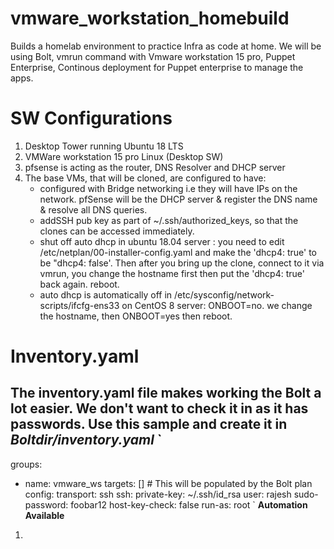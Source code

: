 # vmware_workstation_homebuild
Builds a homelab environment to practice Infra as code at home. We will be using Bolt, vmrun command with Vmware workstation 15 pro, Puppet Enterprise, Continous deployment for Puppet enterprise to manage the apps. 

# SW Configurations
1. Desktop Tower running Ubuntu 18 LTS
2. VMWare workstation 15 pro Linux (Desktop SW)
3. pfsense is acting as the router, DNS Resolver and DHCP server  
4. The base VMs, that will be cloned, are configured to have:
   - configured with Bridge networking i.e they will have IPs on the network. pfSense will be the DHCP server & register the DNS name & resolve all DNS queries.
   - addSSH pub key as part of ~/.ssh/authorized_keys, so that the clones can be accessed immediately.
   - shut off auto dhcp in ubuntu 18.04 server : you need to edit /etc/netplan/00-installer-config.yaml and make the 'dhcp4: true' to be "dhcp4: false'. Then after you bring up the clone, connect to it via vmrun, you change the hostname first then put the 'dhcp4: true' back again. reboot. 
   - auto dhcp is automatically off in /etc/sysconfig/network-scripts/ifcfg-ens33 on CentOS 8 server: ONBOOT=no. we change the hostname, then ONBOOT=yes then reboot. 

# Inventory.yaml

The inventory.yaml file makes working the Bolt a lot easier. We don't want to check it in as it has passwords. Use this sample and create it in _Boltdir/inventory.yaml_
`
---
groups:
  - name: vmware_ws
    targets: [] # This will be populated by the Bolt plan
    config:
      transport: ssh
      ssh:
        private-key: ~/.ssh/id_rsa
        user: rajesh
        sudo-password: foobar12
        host-key-check: false
        run-as: root
`
**Automation Available**
1.   
